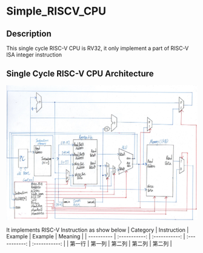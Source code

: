 # Simple_RISCV_CPU

## Description

This single cycle RISC-V CPU is RV32, it only implement a part of RISC-V ISA integer instruction

## Single Cycle RISC-V CPU Architecture
![image](https://github.com/Benson890105/Simple_RISCV_CPU/blob/riscv1.0/image/RISC-V%20Processor%20Architecture.jpg)

It implements RISC-V Instruction as show below
| Category      | Instruction     | Example     | Example     | Meaning     |
| ---------- | :-----------:  | :-----------: | :-----------: | :-----------: |
| 第一行     | 第一列     | 第二列     | 第二列     | 第二列     |
